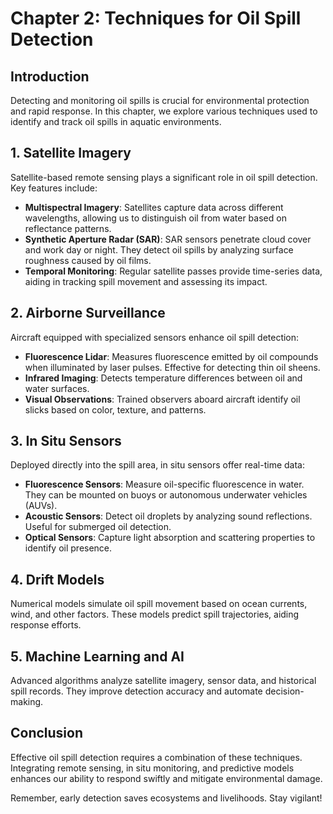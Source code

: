 


# Chapter 2: Techniques for Oil Spill Detection

## Introduction
Detecting and monitoring oil spills is crucial for environmental protection and rapid response. In this chapter, we explore various techniques used to identify and track oil spills in aquatic environments.

## 1. Satellite Imagery
Satellite-based remote sensing plays a significant role in oil spill detection. Key features include:

- **Multispectral Imagery**: Satellites capture data across different wavelengths, allowing us to distinguish oil from water based on reflectance patterns.
- **Synthetic Aperture Radar (SAR)**: SAR sensors penetrate cloud cover and work day or night. They detect oil spills by analyzing surface roughness caused by oil films.
- **Temporal Monitoring**: Regular satellite passes provide time-series data, aiding in tracking spill movement and assessing its impact.

## 2. Airborne Surveillance
Aircraft equipped with specialized sensors enhance oil spill detection:

- **Fluorescence Lidar**: Measures fluorescence emitted by oil compounds when illuminated by laser pulses. Effective for detecting thin oil sheens.
- **Infrared Imaging**: Detects temperature differences between oil and water surfaces.
- **Visual Observations**: Trained observers aboard aircraft identify oil slicks based on color, texture, and patterns.

## 3. In Situ Sensors
Deployed directly into the spill area, in situ sensors offer real-time data:

- **Fluorescence Sensors**: Measure oil-specific fluorescence in water. They can be mounted on buoys or autonomous underwater vehicles (AUVs).
- **Acoustic Sensors**: Detect oil droplets by analyzing sound reflections. Useful for submerged oil detection.
- **Optical Sensors**: Capture light absorption and scattering properties to identify oil presence.

## 4. Drift Models
Numerical models simulate oil spill movement based on ocean currents, wind, and other factors. These models predict spill trajectories, aiding response efforts.

## 5. Machine Learning and AI
Advanced algorithms analyze satellite imagery, sensor data, and historical spill records. They improve detection accuracy and automate decision-making.

## Conclusion
Effective oil spill detection requires a combination of these techniques. Integrating remote sensing, in situ monitoring, and predictive models enhances our ability to respond swiftly and mitigate environmental damage.

Remember, early detection saves ecosystems and livelihoods. Stay vigilant!


